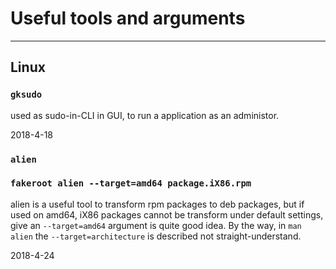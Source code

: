 Useful tools and arguments
============

- - - - - - - -

## Linux

### `gksudo` ###
used as sudo-in-CLI in GUI, to run a application as an administor.

2018-4-18

### `alien` ###
### `fakeroot alien --target=amd64 package.iX86.rpm` ###
alien is a useful tool to transform rpm packages to deb packages, but if used on amd64, iX86 packages cannot be transform under default settings, give an `--target=amd64` argument is quite good idea. By the way, in `man alien` the `--target=architecture` is described not straight-understand.

2018-4-24
